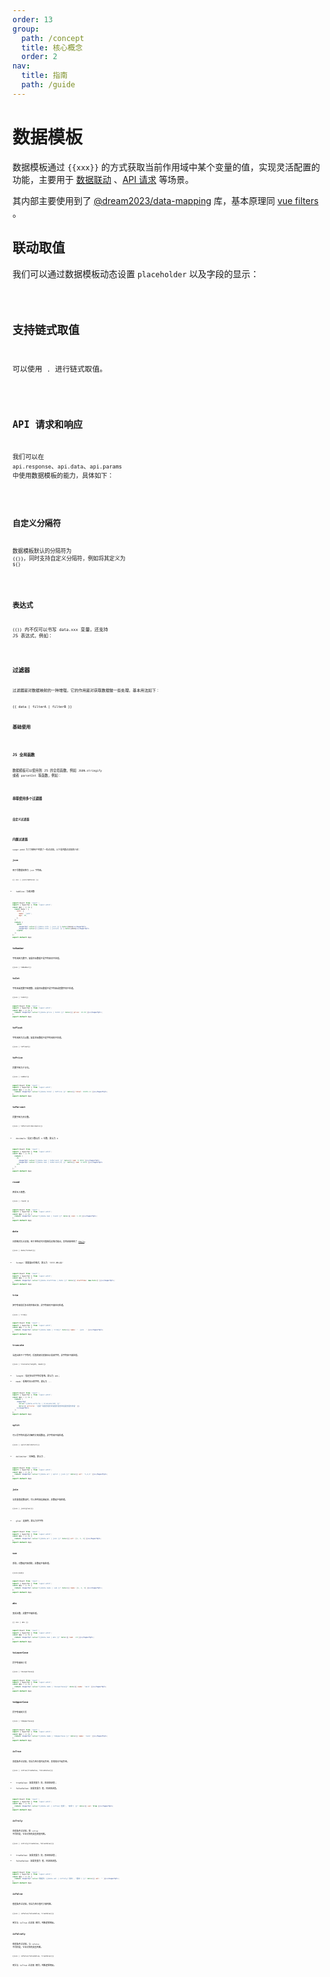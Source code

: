 ```yaml
---
order: 13
group:
  path: /concept
  title: 核心概念
  order: 2
nav:
  title: 指南
  path: /guide
---
```


# 数据模板

数据模板通过 `{{xxx}}` 的方式获取当前作用域中某个变量的值，实现灵活配置的功能，主要用于 [数据联动](/guide/concept/linkage) 、[API 请求](/guide/concept/api) 等场景。

其内部主要使用到了 [@dream2023/data-mapping](https://gitee.com/dream2023/data-mapping) 库，基本原理同 [vue filters](https://cn.vuejs.org/v2/guide/filters.html) 。

## 联动取值

我们可以通过数据模板动态设置 `placeholder` 以及字段的显示：

<code src="./__demos__/template/linkage.tsx" />

## 支持链式取值

可以使用 `.` 进行链式取值。

<code src="./__demos__/template/chain.tsx" />

## API 请求和响应

我们可以在 `api.response`、`api.data`、`api.params` 中使用数据模板的能力，具体如下：

<code src="./__demos__/template/api.tsx" />

## 自定义分隔符

数据模板默认的分隔符为 `{{}}`，同时支持自定义分隔符，例如将其定义为 `${}`

<code src="./__demos__/template/delimiters.tsx" />

## 表达式

`{{}}` 内不仅可以书写 `data.xxx` 变量，还支持 JS 表达式，例如：

<code src="./__demos__/template/filters_expression.tsx" />

## 过滤器

过滤器是对数据映射的一种增强，它的作用是对获取数据做一些处理，基本用法如下：

```text
{{ data | filterA | filterB }}
```

### 基础使用

<code src="./__demos__/template/filters_basic.tsx" />

### JS 全局函数

数据模板可以使用到 JS 的全局函数，例如 `JSON.stringify` 或者 `parsetInt` 等函数，例如：

<code src="./__demos__/template/filters_global.tsx" />

### 串联使用多个过滤器

<code src="./__demos__/template/filters_muti.tsx" />

### 自定义过滤器

<code src="./__demos__/template/filters_custom.tsx" />

## 内置过滤器

suepr-antd 为了方便用户内置了一些过滤器，以下是内置过滤器的介绍：

### json

用于将数据转换为 `json` 字符串。

```text
{{ xxx | json(tabSize) }}
```

- tabSize：为缩进数

```jsx
import React from 'react';
import { SuperTpl } from 'super-antd';
const App = () => {
  const data = {
    info: {
      name: 'jack',
      age: 18,
    },
  };
  return (
    <pre>
      <SuperTpl value={'{{data.info | json }}'} data={data}></SuperTpl>
      <SuperTpl value={'{{data.info | json(2) }}'} data={data}></SuperTpl>
    </pre>
  );
};
export default App;
```

### toNumber

字符串转为数字，如果目标数据不是字符串则不处理。

```text
{{xxx | toNumber}}
```

### toInt

字符串或者数字转整数，如果目标数据不是字符串或者数字则不处理。

```text
{{xxx | toInt}}
```

```jsx
import React from 'react';
import { SuperTpl } from 'super-antd';
const App = () => {
  return <SuperTpl value="{{data.price | toInt }}" data={{ price: 10.99 }}></SuperTpl>;
};
export default App;
```

### toFloat

字符串转为浮点数，如果目标数据不是字符串则不处理。

```text
{{xxx | toFloat}}
```

### toPrice

将数字转为千分位。

```text
{{xxx | number}}
```

```jsx
import React from 'react';
import { SuperTpl } from 'super-antd';
const App = () => {
  return <SuperTpl value="{{data.total | toPrice }}" data={{ total: 10209.11 }}></SuperTpl>;
};
export default App;
```

### toPercent

将数字转为百分数。

```text
{{xxx | toPercent(decimals)}}
```

- decimals：指定小数点后 n 位数，默认为 `0`

```jsx
import React from 'react';
import { SuperTpl } from 'super-antd';
const App = () => {
  return (
    <>
      <SuperTpl value="{{data.num | toPercent }}" data={{ num: 0.9854 }}></SuperTpl>
      <SuperTpl value="{{data.num | toPercent(1) }}" data={{ num: 0.9854 }}></SuperTpl>
    </>
  );
};
export default App;
```

### round

四舍五入取整。

```text
{{xxx | round }}
```

```jsx
import React from 'react';
import { SuperTpl } from 'super-antd';
const App = () => {
  return <SuperTpl value="{{data.num | round }}" data={{ num: 1.48 }}></SuperTpl>;
};
export default App;
```

### date

日期格式化过滤器，用于把特定时间值按指定格式输出，其内部使用到了 [dayjs](https://www.npmjs.com/package/dayjs)。

```text
{{xxx | date(format)}}
```

- format：需要展示的格式，默认为 'YYYY-MM-DD'

```jsx
import React from 'react';
import { SuperTpl } from 'super-antd';
const App = () => {
  return <SuperTpl value="{{data.startTime | date }}" data={{ startTime: new Date() }}></SuperTpl>;
};
export default App;
```

### trim

把字符串前后多余的空格去掉，非字符串则不做任何处理。

```text
{{xxx | trim}}
```

```jsx
import React from 'react';
import { SuperTpl } from 'super-antd';
const App = () => {
  return <SuperTpl value="{{data.name | trim}}" data={{ name: '  jack  ' }}></SuperTpl>;
};
export default App;
```

### truncate

当超出若干个字符时，后面的部分直接显示某串字符，非字符串不做处理。

```text
{{xxx | truncate(length, mask)}}
```

- length：指定多长的字符后省略，默认为 `200`；
- mask：省略时显示的字符，默认为 `...`

```jsx
import React from 'react';
import { SuperTpl } from 'super-antd';
const App = () => {
  return (
    <SuperTpl
      value="{{data.article | truncate(10) }}"
      data={{ article: '这是一段很长很长的话很长很长的话很长很长的话' }}
    ></SuperTpl>
  );
};
export default App;
```

### split

可以将字符传通过分隔符分离成数组，非字符串不做处理。

```text
{{xxx | split(delimiter)}}
```

- delimiter：分隔值，默认为 `,`

```jsx
import React from 'react';
import { SuperTpl } from 'super-antd';
const App = () => {
  return <SuperTpl value="{{data.arr | split | json }}" data={{ arr: '1,2,3' }}></SuperTpl>;
};
export default App;
```

### join

当变量值是数组时，可以把内容连接起来，非数组不做处理。

```text
{{xxx | join(glue)}}
```

- glue：连接符，默认为空字符

```jsx
import React from 'react';
import { SuperTpl } from 'super-antd';
const App = () => {
  return <SuperTpl value="{{data.arr | join }}" data={{ arr: [1, 3, 4] }}></SuperTpl>;
};
export default App;
```

### sum

求和，对数组内容求和，非数组不做处理。

```text
{{xxx|sum}}
```

```jsx
import React from 'react';
import { SuperTpl } from 'super-antd';
const App = () => {
  return <SuperTpl value="{{data.nums | sum }}" data={{ nums: [1, 4, 3] }}></SuperTpl>;
};
export default App;
```

### abs

变成正数，非数字不做处理。

```text
{{ xxx | abs }}
```

```jsx
import React from 'react';
import { SuperTpl } from 'super-antd';
const App = () => {
  return <SuperTpl value="{{data.num | abs }}" data={{ num: -18 }}></SuperTpl>;
};
export default App;
```

### toLowerCase

将字符串转小写

```text
{{xxx | toLowerCase}}
```

```jsx
import React from 'react';
import { SuperTpl } from 'super-antd';
const App = () => {
  return <SuperTpl value="{{data.name | toLowerCase}}" data={{ name: 'Jack' }}></SuperTpl>;
};
export default App;
```

### toUpperCase

将字符串转大写

```text
{{xxx | toUpperCase}}
```

```jsx
import React from 'react';
import { SuperTpl } from 'super-antd';
const App = () => {
  return <SuperTpl value="{{data.name | toUpperCase }}" data={{ name: 'Jack' }}></SuperTpl>;
};
export default App;
```

### isTrue

真值条件过滤器，仅当为布尔值时起作用，其他情况不起作用。

```text
{{xxx | isTrue(trueValue, falseValue)}}
```

- trueValue: 如果变量为 真，即返回该值；
- falseValue: 如果变量为 假，则返回该值。

```jsx
import React from 'react';
import { SuperTpl } from 'super-antd';
const App = () => {
  return <SuperTpl value="{{data.val | isTrue('启用', '禁用') }}" data={{ val: true }}></SuperTpl>;
};
export default App;
```

### isTruly

真值条件过滤器，和 `isTrue` 不同的是，它会对所有类型的值判断。

```text
{{xxx | isTruly(trueValue, falseValue)}}
```

- trueValue: 如果变量为 真，即返回该值；
- falseValue: 如果变量为 假，则返回该值。

```jsx
import React from 'react';
import { SuperTpl } from 'super-antd';
const App = () => {
  return <SuperTpl value="数据为：{{data.val | isTruly('真的', '假的') }}" data={{ val: '' }}></SuperTpl>;
};
export default App;
```

### isFalse

假值条件过滤器，仅当为布尔值时才做判断。

```text
{{xxx | isFalse(falseValue, trueValue)}}
```

用法与 isTrue 过滤器 相同，判断逻辑相反。

### isFalsely

假值条件过滤器，与 `isFalse` 不同的是，它会对所有类型判断。

```text
{{xxx | isFalse(falseValue, trueValue)}}
```

用法与 isTrue 过滤器 相同，判断逻辑相反。
